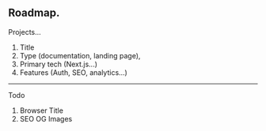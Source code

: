 ## Roadmap.

Projects...

1. Title
2. Type (documentation, landing page),
3. Primary tech (Next.js...)
4. Features (Auth, SEO, analytics...)

---

Todo
1. Browser Title
2. SEO OG Images